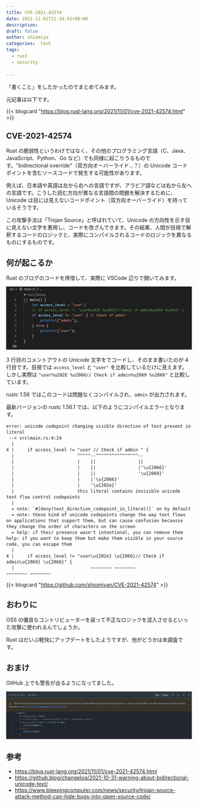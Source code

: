 ```yaml
---
title: CVE-2021-42574
date: 2021-11-01T21:34:43+09:00
description:
draft: false
author: shiomiya
categories:  tech
tags:
  - rust
  - security

---
```


「書くこと」をしたかったのでまとめてみます。

元記事は以下です。

{{< blogcard "https://blog.rust-lang.org/2021/11/01/cve-2021-42574.html" >}}

## CVE-2021-42574

Rust の脆弱性というわけではなく、その他のプログラミング言語（C、Java、JavaScript、Python、Go など）でも同様に起こりうるものです。"bidirectional override"（双方向オーバーライド...？）の Unicode コードポイントを含むソースコードで発生する可能性があります。

例えば、日本語や英語は左から右への言語ですが、アラビア語などは右から左への言語です。こうした読む方向が異なる言語間の問題を解決するために、Unicode は目には見えないコードポイント（双方向オーバーライド）を持っているそうです。

この攻撃手法は「Trojan Source」と呼ばれていて、Unicode の方向性を示す目に見えない文字を悪用し、コードを改ざんできます。その結果、人間が目視で解釈するコードのロジックと、実際にコンパイルされるコードのロジックを異なるものにするものです。

## 何が起こるか

Rust のブログのコードを拝借して、実際に VSCode 辺りで開いてみます。

![](2021-11-01-21-51-02.png)

3 行目のコメントアウトの Unicode 文字をでコードし、そのまま書いたのが 4 行目です。目視では `access_level` と `"user"` を比較しているだけに見えます。しかし実際は `"user%u202E %u2066// Check if admin%u2069 %u2066"` と比較しています。

rustc 1.56 ではこのコードは問題なくコンパイルされ、`admin` が出力されます。

最新バージョンの rustc 1.56.1 では、以下のようにコンパイルエラーとなります。

```
error: unicode codepoint changing visible direction of text present in literal
 --> src\main.rs:4:24
  |
4 |     if access_level != "user // Check if admin " {
  |                        ^^^^^--^^^^^^^^^^^^^^^^--
  |                        |    ||                ||
  |                        |    ||                |'\u{2066}'
  |                        |    ||                '\u{2069}'
  |                        |    |'\u{2066}'
  |                        |    '\u{202e}'
  |                        this literal contains invisible unicode text flow control codepoints
  |
  = note: `#[deny(text_direction_codepoint_in_literal)]` on by default
  = note: these kind of unicode codepoints change the way text flows on applications that support them, but can cause confusion becausse they change the order of characters on the screen
  = help: if their presence wasn't intentional, you can remove them
help: if you want to keep them but make them visible in your source code, you can escape them
  |
4 |     if access_level != "user\u{202e} \u{2066}// Check if admin\u{2069} \u{2066}" {
  |                             ~~~~~~~~ ~~~~~~~~                 ~~~~~~~~ ~~~~~~~~
```

{{< blogcard "https://github.com/shiomiyan/CVE-2021-42574" >}}

## おわりに

OSS の優良なコントリビューターを装って不正なロジックを混入させるといった攻撃に使われるんでしょうか。

Rust はだいぶ軽快にアップデートをしたようですが、他がどうかは未調査です。

## おまけ

GitHub 上でも警告が出るようになってました。

![](2021-11-01-22-06-37.png)

## 参考

- https://blog.rust-lang.org/2021/11/01/cve-2021-42574.html
- https://github.blog/changelog/2021-10-31-warning-about-bidirectional-unicode-text/
- https://www.bleepingcomputer.com/news/security/trojan-source-attack-method-can-hide-bugs-into-open-source-code/